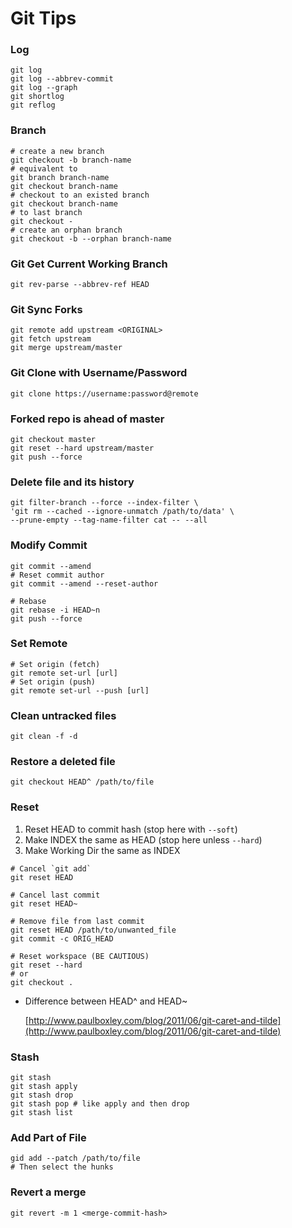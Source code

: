 # Git Tips

### Log

```shell
git log
git log --abbrev-commit
git log --graph
git shortlog
git reflog
```

### Branch

```shell
# create a new branch
git checkout -b branch-name
# equivalent to
git branch branch-name
git checkout branch-name
# checkout to an existed branch
git checkout branch-name
# to last branch
git checkout -
# create an orphan branch
git checkout -b --orphan branch-name
```

### Git Get Current Working Branch

```shell
git rev-parse --abbrev-ref HEAD
```

### Git Sync Forks

```shell
git remote add upstream <ORIGINAL>
git fetch upstream
git merge upstream/master
```

### Git Clone with Username/Password

```shell
git clone https://username:password@remote
```

### Forked repo is ahead of master

```shell
git checkout master
git reset --hard upstream/master
git push --force
```

### Delete file and its history

```shell
git filter-branch --force --index-filter \
'git rm --cached --ignore-unmatch /path/to/data' \
--prune-empty --tag-name-filter cat -- --all
```

### Modify Commit

```shell
git commit --amend
# Reset commit author
git commit --amend --reset-author

# Rebase
git rebase -i HEAD~n
git push --force
```

### Set Remote

```shell
# Set origin (fetch)
git remote set-url [url]
# Set origin (push)
git remote set-url --push [url]
```

### Clean untracked files

```shell
git clean -f -d
```

### Restore a deleted file

```shell
git checkout HEAD^ /path/to/file
```

### Reset

1. Reset HEAD to commit hash \(stop here with `--soft`\)
2. Make INDEX the same as HEAD \(stop here unless `--hard`\)
3. Make Working Dir the same as INDEX

```shell
# Cancel `git add`
git reset HEAD

# Cancel last commit
git reset HEAD~

# Remove file from last commit
git reset HEAD /path/to/unwanted_file
git commit -c ORIG_HEAD

# Reset workspace (BE CAUTIOUS)
git reset --hard
# or
git checkout .
```

- Difference between HEAD^ and HEAD~

  [http://www.paulboxley.com/blog/2011/06/git-caret-and-tilde](http://www.paulboxley.com/blog/2011/06/git-caret-and-tilde)

### Stash

```shell
git stash
git stash apply
git stash drop
git stash pop # like apply and then drop
git stash list
```

### Add Part of File

```shell
gid add --patch /path/to/file
# Then select the hunks
```

### Revert a merge

```shell
git revert -m 1 <merge-commit-hash>
```
